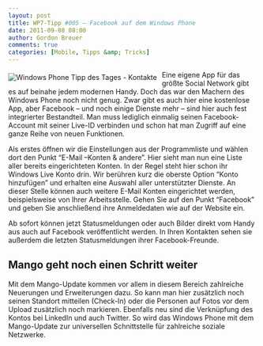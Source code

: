 ```yaml
---
layout: post
title: WP7-Tipp #005 – Facebook auf dem Windows Phone
date: 2011-09-08 08:00
author: Gordon Breuer
comments: true
categories: [Mobile, Tipps &amp; Tricks]
---
```

<p><img style="margin: 5px 10px 10px 0px; float: left" alt="Windows Phone Tipp des Tages - Kontakte" src="http://anheledirwp.blob.core.windows.net/wordpress/2011/09/kontakte.png" />Eine eigene App für das größte Social Network gibt es auf beinahe jedem modernen Handy. Doch das war den Machern des Windows Phone noch nicht genug. Zwar gibt es auch hier eine kostenlose App, aber Facebook – und noch einige Dienste mehr – sind hier auch fest integrierter Bestandteil. Man muss lediglich einmalig seinen Facebook-Account mit seiner Live-ID verbinden und schon hat man Zugriff auf eine ganze Reihe von neuen Funktionen.</p>  <p>Als erstes öffnen wir die Einstellungen aus der Programmliste und wählen dort den Punkt “E-Mail –Konten &amp; andere”. Hier sieht man nun eine Liste aller bereits eingerichteten Konten. In der Regel steht hier schon ihr Windows Live Konto drin. Wir berühren kurz die oberste Option “Konto hinzufügen” und erhalten eine Auswahl aller unterstützter Dienste. An dieser Stelle können auch weitere E-Mail Konten eingerichtet werden, beispielsweise von Ihrer Arbeitsstelle. Gehen Sie auf den Punkt “Facebook” und geben Sie anschließend ihre Anmeldedaten wie auf der Website ein.</p>  <p>Ab sofort können jetzt Statusmeldungen oder auch Bilder direkt vom Handy aus auch auf Facebook veröffentlicht werden. In Ihren Kontakten sehen sie außerdem die letzten Statusmeldungen ihrer Facebook-Freunde.</p>  <h2>Mango geht noch einen Schritt weiter</h2>  <p>Mit dem Mango-Update kommen vor allem in diesem Bereich zahlreiche Neuerungen und Erweiterungen dazu. So kann man hier zusätzlich noch seinen Standort mitteilen (Check-In) oder die Personen auf Fotos vor dem Upload zusätzlich noch markieren. Ebenfalls neu sind die Verknüpfung des Kontos bei LinkedIn und auch Twitter. So wird das Windows Phone mit dem Mango-Update zur universellen Schnittstelle für zahlreiche soziale Netzwerke.</p>

